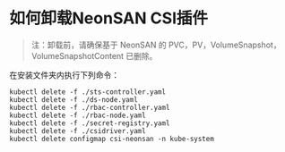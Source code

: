 # 如何卸载NeonSAN CSI插件


> 注：卸载前，请确保基于 NeonSAN 的 PVC，PV，VolumeSnapshot，VolumeSnapshotContent 已删除。

在安装文件夹内执行下列命令：
```
kubectl delete -f ./sts-controller.yaml
kubectl delete -f ./ds-node.yaml
kubectl delete -f ./rbac-controller.yaml
kubectl delete -f ./rbac-node.yaml
kubectl delete -f ./secret-registry.yaml
kubectl delete -f ./csidriver.yaml
kubectl delete configmap csi-neonsan -n kube-system
```